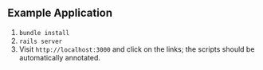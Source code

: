 Example Application
-------------------

 1. `bundle install`
 2. `rails server`
 3. Visit `http://localhost:3000` and click on the links; the scripts should be automatically annotated.
